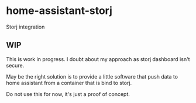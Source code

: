 # home-assistant-storj
Storj integration

## WIP
This is work in progress. I doubt about my approach as storj dashboard isn't secure.

May be the right solution is to provide a little software that push data to home assistant from a container that is bind to storj.

Do not use this for now, it's just a proof of concept.
